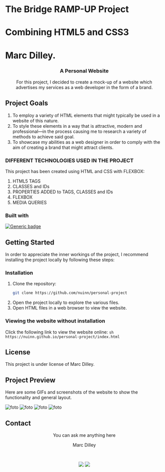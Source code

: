 # The Bridge RAMP-UP Project
# Combining HTML5 and CSS3
# Marc Dilley.

<h3 align="center">A Personal Website</h3>

<p align="center">For this project, I decided to create a mock-up of a website which advertises my services as a web developer in the form of a brand.</p>

## Project Goals

<ol>
  <li>To employ a variety of HTML elements that might typically be used in a website of this nature.
  <li>To style these elements in a way that is attractive, modern and professional—in the process causing me to research a variety of methods to achieve said goal.
  <li>To showcase my abilities as a web designer in order to comply with the aim of creating a brand that might attract clients.
</ol>

### DIFFERENT TECHNOLOGIES USED IN THE PROJECT

This project has been created using HTML and CSS with FLEXBOX:

<objectives>
  <ol>
    <li>HTML5 TAGS</li>
    <li>CLASSES and IDs</a></li>
    <li>PROPERTIES ADDED to TAGS, CLASSES and IDs</a></li>
    <li>FLEXBOX</a></li>
    <li>MEDIA QUERIES</a></li>
  </ol>
</objectives>

### Built with

[![Generic badge](https://img.shields.io/badge/<HTML5>-<CSS3>-<COLOR>.svg)](https://shields.io/)


## Getting Started

In order to appreciate the inner workings of the project, I recommend installing the project locally by following these steps:

### Installation

1. Clone the repository:
    ```sh
    git clone https://github.com/nuinn/personal-project
    ```
2. Open the project locally to explore the various files.
3. Open HTML files in a web browser to view the website.

### Viewing the website without installation

Click the following link to view the website online:
    ```sh
    https://nuinn.github.io/personal-project/index.html
    ```

## License

This project is under license of Marc Dilley.

## Project Preview

Here are some GIFs and screenshots of the website to show the functionality and general layout.

![foto](./assets/screengrabs/home.gif)
![foto](./assets/screengrabs/projects.gif)
![foto](./assets/screengrabs/Biography.png)
![foto](./assets/screengrabs/Contact.png)


## Contact 


<p align="center" >You can ask me anything here</p>
<p align="center" >Marc Dilley</p>
</br>
<p align="center">
<a href = "mailto:marcdilley@gmail.com"><img src="https://img.shields.io/badge/-Gmail-%23333?style=for-the-badge&logo=gmail&logoColor=white" target="_blank"></a>
    <a href="https://www.linkedin.com/in/marc-dilley-288407a1/" target="_blank"><img src="https://img.shields.io/badge/-LinkedIn-%230077B5?style=for-the-badge&logo=linkedin&logoColor=white" target="_blank"></a> 
</p>